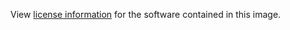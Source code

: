 View [license information](https://github.com/apache/apisix/blob/master/LICENSE) for the software contained in this image.
